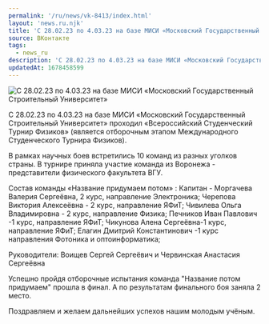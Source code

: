 ```yaml
---
permalink: '/ru/news/vk-8413/index.html'
layout: 'news.ru.njk'
title: 'С 28.02.23 по 4.03.23 на базе МИСИ «Московский Государственный Строительный Университет»'
source: ВКонтакте
tags:
  - news_ru
description: 'С 28.02.23 по 4.03.23 на базе МИСИ «Московский Государственный Строительный Университет»'
updatedAt: 1678458599
---
```

![С 28.02.23 по 4.03.23 на базе МИСИ «Московский Государственный Строительный Университет»](https://sun1-25.userapi.com/impg/eWqpsIzSi5eYi0WDlmpd6tewAJdY_fHMrKLVUQ/ebTITehjheM.jpg?size=775x1080&quality=96&sign=7339b1f8c9b50f1a5bd64910a20701fa&c_uniq_tag=iADgfWx10UUorL0o2NOIzxKrtG2akcgJiuitf9JRuLY&type=album)

С 28.02.23 по 4.03.23 на базе МИСИ «Московский Государственный Строительный Университет» проходил «Всероссийский Студенческий Турнир Физиков» (является отборочным этапом Международного Студенческого Турнира Физиков).

В рамках научных боев встретились 10 команд из разных уголков страны. В турнире приняла участие команда из Воронежа - представители физического факультета ВГУ.

Состав команды «Название придумаем потом» :
Капитан - Моргачева Валерия Сергеёвна, 2 курс, направление Электроника;
Черепова Виктория Алексеёвна - 2 курс, направление ЯФиТ;
Чивилева Ольга Владимировна - 2 курс, направление Физика;
Печников Иван Павлович -1 курс, направление ЯФиТ;
Чикунова Алена Сергеёвна-1 курс, направление ЯФиТ;
Елагин Дмитрий Константинович -1 курс направления Фотоника и оптоинформатика;

Руководители: Воищев Сергей Сергеёвич и Червинская Анастасия Сергеёвна

Успешно пройдя отборочные испытания команда "Название потом придумаем" прошла в финал. А по результатам финального боя заняла 2 место.

Поздравляем и желаем дальнейших успехов нашим молодым учёным.
